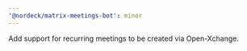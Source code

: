```yaml
---
'@nordeck/matrix-meetings-bot': minor
---
```


Add support for recurring meetings to be created via Open-Xchange.
